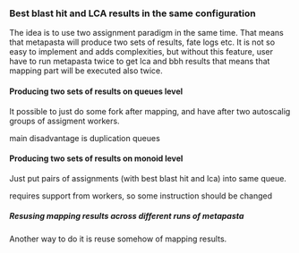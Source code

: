 ### Best blast hit and LCA results in the same configuration

The idea is to use two assignment paradigm in the same time. That means that metapasta will produce two sets of results, fate logs etc. It is not so easy to implement and adds complexities, but without this feature, user have to run metapasta twice to get lca and bbh results that means that mapping part will be executed also twice. 


#### Producing two sets of results on queues level
It possible to just do some fork after mapping, and have after two autoscalig groups of assigment workers.

main disadvantage is duplication queues


#### Producing two sets of results on monoid level
Just put pairs of assignments (with best blast hit and lca) into same queue.

requires support from workers, so some instruction should be changed

##### Resusing mapping results across different runs of metapasta
Another way to do it is reuse somehow of mapping results.
